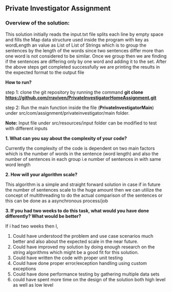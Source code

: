 ## Private Investigator Assignment

### Overview of the solution:
This solution initially reads the input.txt file splits each line by empty space and fills the Map data structure used inside the program with key as wordLength an value as List of List of Strings which is to group the sentences by the length of the words since two sentences differ more than one word is not considered to be similar.
Once we group then we are finding if the sentences are differing only by one word and adding it to the set.
After the above steps get completed successfully we are printing the results in the expected format to the output file

**How to run?**

step 1: clone the git repository by running the command **git clone https://github.com/rraviven/PrivateInvestigatorHomeAssignment.git**

step 2: Run the main function inside the file (**PrivateInvestigatorMain**) under src/com/assignment/privateinvestigator/main folder.

**Note:** Input file under src/resources/input folder can be modified to test with different inputs

**1. What can you say about the complexity of your code?**

Currently the complexity of the code is dependent on two main factors which is the number of words in the sentence (word length) and also the number of sentences in each group i.e number of sentences in with same word length


**2. How will your algorithm scale?**

This algorithm is a simple and straight forward solution in case if in future the number of sentences scale to the huge amount then we can utilize the concept of multithreading to do the actual comparison of the sentences or this can be done as a asynchronous process/job


**3. If you had two weeks to do this task, what would you have done differently? What would be better?**

If i had two weeks then I,
1. Could have understood the problem and use case scenarios much better and also about the expected scale in the near future.
2. Could have improved my solution by doing enough research on the string algorithms which might be a good fit for this solution.
3. Could have written the code with proper unit testing
4. Could have done proper error/exception handling using custom exceptions
5. Could have done performance testing by gathering multiple data sets
6. could have spent more time on the design of the solution both high level as well as low level
